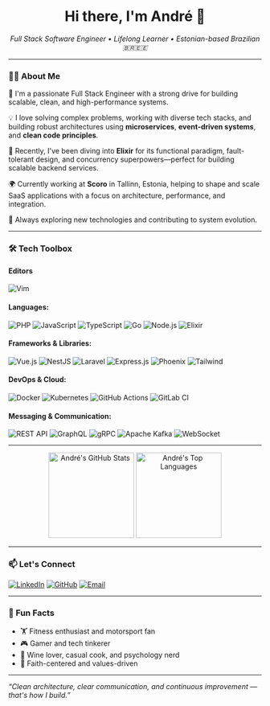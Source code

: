 <h1 align="center">Hi there, I'm André 👋</h1>
<p align="center">
  <em>Full Stack Software Engineer • Lifelong Learner • Estonian-based Brazilian 🇧🇷🇪🇪</em>
</p>

---

### 👨‍💻 About Me

🚀 I'm a passionate Full Stack Engineer with a strong drive for building scalable, clean, and high-performance systems.

💡 I love solving complex problems, working with diverse tech stacks, and building robust architectures using **microservices**, **event-driven systems**, and **clean code principles**.

🧪 Recently, I've been diving into **Elixir** for its functional paradigm, fault-tolerant design, and concurrency superpowers—perfect for building scalable backend services.

🌍 Currently working at **Scoro** in Tallinn, Estonia, helping to shape and scale SaaS applications with a focus on architecture, performance, and integration.

🧠 Always exploring new technologies and contributing to system evolution.

---

### 🛠️ Tech Toolbox

#### Editors
![Vim](https://img.shields.io/badge/VIM-%2311AB00?logo=vim&logoColor=white)

#### Languages:
![PHP](https://img.shields.io/badge/-PHP-777BB4?logo=php&logoColor=white)
![JavaScript](https://img.shields.io/badge/-JavaScript-F7DF1E?logo=javascript&logoColor=black)
![TypeScript](https://img.shields.io/badge/-TypeScript-3178C6?logo=typescript&logoColor=white)
![Go](https://img.shields.io/badge/-Go-00ADD8?logo=go&logoColor=white)
![Node.js](https://img.shields.io/badge/-Node.js-339933?logo=node.js&logoColor=white)
![Elixir](https://img.shields.io/badge/-Elixir-4B275F?logo=elixir&logoColor=white)

#### Frameworks & Libraries:
![Vue.js](https://img.shields.io/badge/-Vue.js-4FC08D?logo=vue.js&logoColor=white)
![NestJS](https://img.shields.io/badge/-NestJS-E0234E?logo=nestjs&logoColor=white)
![Laravel](https://img.shields.io/badge/-Laravel-FF2D20?logo=laravel&logoColor=white)
![Express.js](https://img.shields.io/badge/-Express.js-000000?logo=express&logoColor=white)
![Phoenix](https://img.shields.io/badge/-Phoenix-FD4F00?logo=phoenixframework&logoColor=white)
![Tailwind](https://img.shields.io/badge/-Tailwind-%2338B2AC?logo=tailwind-css&logoColor=white)

#### DevOps & Cloud:
![Docker](https://img.shields.io/badge/-Docker-2496ED?logo=docker&logoColor=white)
![Kubernetes](https://img.shields.io/badge/-Kubernetes-326CE5?logo=kubernetes&logoColor=white)
![GitHub Actions](https://img.shields.io/badge/-GitHub%20Actions-2088FF?logo=github&logoColor=white)
![GitLab CI](https://img.shields.io/badge/-Gitlab%20CI-%23181717?logo=gitlab&logoColor=white)

#### Messaging & Communication:
![REST API](https://img.shields.io/badge/-REST%20API-009688?logo=fastapi&logoColor=white)
![GraphQL](https://img.shields.io/badge/-GraphQL-E10098?logo=graphql&logoColor=white)
![gRPC](https://img.shields.io/badge/-gRPC-00ADD8?logo=google&logoColor=white)
![Apache Kafka](https://img.shields.io/badge/-Kafka-231F20?logo=apache-kafka&logoColor=white)
![WebSocket](https://img.shields.io/badge/-WebSocket-010101?logo=socket.io&logoColor=white)

---

<div align="center">
  <img src="https://github-readme-stats.vercel.app/api?username=andrerampanelli&show_icons=true&theme=transparent&hide=prs,commits,issues,stars,contribs&custom_title=André%27s Github Stats" alt="André's GitHub Stats" height="170"/>
  <img src="https://github-readme-stats.vercel.app/api/top-langs/?username=andrerampanelli&layout=compact&theme=transparent" alt="André's Top Languages" height="170"/>
</div>

---

### 📫 Let's Connect

[![LinkedIn](https://img.shields.io/badge/-LinkedIn-0077B5?logo=linkedin&logoColor=white)](https://www.linkedin.com/in/anvitram)
[![GitHub](https://img.shields.io/badge/-GitHub-181717?logo=github&logoColor=white)](https://github.com/andrerampanelli)
[![Email](https://img.shields.io/badge/-Email-D14836?logo=gmail&logoColor=white)](mailto:andrerampanelli1@gmail.com)

---

### 💬 Fun Facts

- 🏋️ Fitness enthusiast and motorsport fan
- 🎮 Gamer and tech tinkerer
- 🍷 Wine lover, casual cook, and psychology nerd
- 🙏 Faith-centered and values-driven

---

_“Clean architecture, clear communication, and continuous improvement — that's how I build.”_

